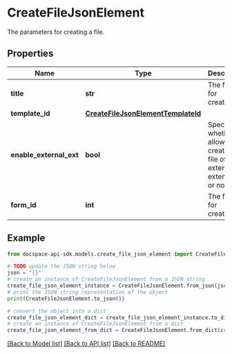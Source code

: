 # CreateFileJsonElement
The parameters for creating a file.

## Properties

Name | Type | Description | Notes
------------ | ------------- | ------------- | -------------
**title** | **str** | The file title for creation. | 
**template_id** | [**CreateFileJsonElementTemplateId**](CreateFileJsonElementTemplateId.md) |  | [optional] 
**enable_external_ext** | **bool** | Specifies whether to allow creating a file of an external extension or not. | [optional] 
**form_id** | **int** | The form ID for creation. | [optional] 

## Example

```python
from docspace-api-sdk.models.create_file_json_element import CreateFileJsonElement

# TODO update the JSON string below
json = "{}"
# create an instance of CreateFileJsonElement from a JSON string
create_file_json_element_instance = CreateFileJsonElement.from_json(json)
# print the JSON string representation of the object
print(CreateFileJsonElement.to_json())

# convert the object into a dict
create_file_json_element_dict = create_file_json_element_instance.to_dict()
# create an instance of CreateFileJsonElement from a dict
create_file_json_element_from_dict = CreateFileJsonElement.from_dict(create_file_json_element_dict)
```
[[Back to Model list]](../README.md#documentation-for-models) [[Back to API list]](../README.md#documentation-for-api-endpoints) [[Back to README]](../README.md)


